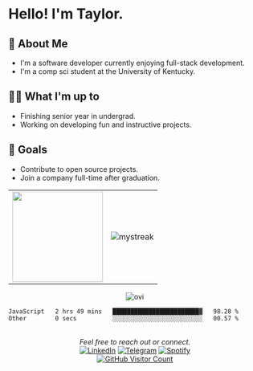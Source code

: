 # Hello! I'm Taylor.

## 📖 About Me
- I'm a software developer currently enjoying full-stack development.
- I'm a comp sci student at the University of Kentucky.

## 👨‍💻 What I'm up to
- Finishing senior year in undergrad.
- Working on developing fun and instructive projects.

## 🥅 Goals
- Contribute to open source projects.
- Join a company full-time after graduation.

<table border="0">
    <tr>
        <td>
            <img height="180em" src="https://github-readme-stats.vercel.app/api?username=STaylorT&show_icons=true&hide_border=true&&count_private=true&include_all_commits=true&theme=rose_pine" />
        </td>
        <td>
            <img src="https://github-readme-streak-stats.herokuapp.com/?user=STaylorT&theme=tokyonight" alt="mystreak"/>
        </td>
    </tr>
</table>

<div align='center'>
    <img src="https://github-readme-stats.vercel.app/api/top-langs?username=STaylorT&show_icons=true&locale=en&layout=compact&theme=dark" alt="ovi" />
</div>

<!--START_SECTION:waka-->

```text
JavaScript   2 hrs 49 mins   ████████████████████████▓   98.28 %
Other        0 secs          ░░░░░░░░░░░░░░░░░░░░░░░░░   00.57 %
```

<!--END_SECTION:waka-->

<!-- <details>
<summary>A list of things</summary>
<ul>
<li> this </li>
<li> and that </li>
<li> and this too </li>
</ul>
</details>  -->
</br>
<div align='center'>
    <em>Feel free to reach out or connect.</em>
    </br>
    <a href="https://www.linkedin.com/in/sean-taylor-thomas/" target="_blank"><img src="https://img.shields.io/badge/LinkedIn-%230077B5.svg?&&logo=linkedin&logoColor=white" alt="LinkedIn"></a>
    <!-- <a href="https://www.instagram.com/dhanushka_m/" target="_blank"><img src="https://img.shields.io/badge/Instagram-%23E4405F.svg?&style=flat-square&logo=instagram&logoColor=white" alt="Instagram"></a>
    <a href="https://www.facebook.com/dhanushka.madushan.37" target="_blank"><img src="https://img.shields.io/badge/Facebook-%231877F2.svg?&style=flat-square&logo=facebook&logoColor=white" alt="Facebook"></a>
    -->
    <a href="https://t.me/STaylorT" target="_blank"><img src="https://img.shields.io/badge/-telegram-red?color=white&logo=telegram&logoColor=black" alt="Telegram"></a>
    <a href="https://open.spotify.com/user/taylo.thomas?si=7152b364944d4d27" target="_blank"><img src="https://img.shields.io/badge/Spotify-%231ED760.svg?&&logo=spotify&logoColor=white" alt="Spotify"></a>
    </br>
    <a href="https://github.com/STaylorT/" target="_blank"> <img src="https://visitor-badge.glitch.me/badge?page_id=${STaylorT}.${STaylorT}" alt="GitHub Visitor Count"></a>

</div>

<!---
STaylorT/STaylorT is a ✨ special ✨ repository because its `README.md` (this file) appears on your GitHub profile.
You can click the Preview link to take a look at your changes.
--->
